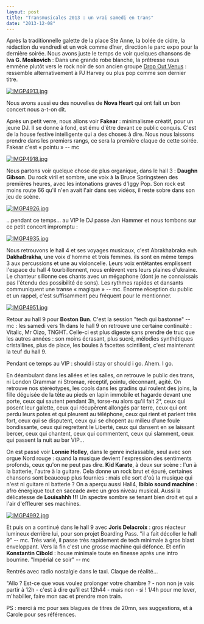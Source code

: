 ```yaml
---
layout: post
title: "Transmusicales 2013 : un vrai samedi en trans"
date: "2013-12-08"
---
```


Après la traditionnelle galette de la place Ste Anne, la bolée de cidre, la rédaction du vendredi et un wok comme dîner, direction le parc expo pour la dernière soirée. Nous avons juste le temps de voir quelques chansons de **Iva G. Moskovich** : Dans une grande robe blanche, la prêtresse nous emmène plutôt vers le rock noir de son ancien groupe [Drop Out Venus](https://soundcloud.com/dropoutvenus) : ressemble alternativement à PJ Harvey ou plus pop comme son dernier titre.

[![IMGP4913.jpg](/images/11275600536_a8119edb58_z.jpg)](http://www.flickr.com/photos/31719094@N04/11275600536/ "IMGP4913.jpg by bamthomas, on Flickr")

Nous avons aussi eu des nouvelles de **Nova Heart** qui ont fait un bon concert nous a-t-on dit.

Après un petit verre, nous allons voir **Fakear** : minimalisme créatif, pour un jeune DJ. Il se donne à fond, est ému d'être devant ce public conquis. C'est de la house festive intelligente qui a des choses à dire. Nous nous laissons prendre dans les premiers rangs, ce sera la première claque de cette soirée. Fakear c'est « pointu » -- mc

[![IMGP4918.jpg](/images/11275672803_238989ea91_z.jpg)](http://www.flickr.com/photos/31719094@N04/11275672803/ "IMGP4918.jpg by bamthomas, on Flickr")

Nous partons voir quelque chose de plus organique, dans le hall 3 : **Daughn Gibson**. Du rock viril et sombre, une voix à la Bruce Springsteen des premières heures, avec les intonations graves d'Iggy Pop. Son rock est moins route 66 qu'il n'en avait l'air dans ses vidéos, il reste sobre dans son jeu de scène.

[![IMGP4926.jpg](/images/11275639514_290297d06d_z.jpg)](http://www.flickr.com/photos/31719094@N04/11275639514/ "IMGP4926.jpg by bamthomas, on Flickr")

...pendant ce temps... au VIP le DJ passe Jan Hammer et nous tombons sur ce petit concert impromptu :

[![IMGP4935.jpg](/images/11275608966_48370c1477.jpg)](http://www.flickr.com/photos/31719094@N04/11275608966/ "IMGP4935.jpg by bamthomas, on Flickr")

Nous retrouvons le hall 4 et ses voyages musicaux, c'est Abrakhabraka euh **DakhaBrakha**, une voix d'homme et trois femmes. ils sont en même temps 3 aux percussions et une au violoncelle. Leurs voix entêtantes emplissent l'espace du hall 4 tourbillonnent, nous enlèvent vers leurs plaines d'ukraine. Le chanteur sillonne ces chants avec un mégaphone (dont je ne connaissais pas l'étendu des possibilité de sons). Les rythmes rapides et dansants communiquent une transe « magique » -- mc. Énorme réception du public et un rappel, c'est suffisamment peu fréquent pour le mentionner.

[![IMGP4951.jpg](/images/11275611896_ab0d674a66.jpg)](http://www.flickr.com/photos/31719094@N04/11275611896/ "IMGP4951.jpg by bamthomas, on Flickr")

Retour au hall 9 pour **Boston Bun**. C'est la session "tech qui bastonne" -- mc : les samedi vers 1h dans le hall 9 on retrouve une certaine continuité : Vitalic, Mr Oizo, TNGHT. Celle-ci est plus digeste sans prendre de truc que les autres années : son moins écrasant, plus sucré, mélodies synthétiques cristallines, plus de place, les boules à facettes scintillent, c'est maintenant la teuf du hall 9.

Pendant ce temps au VIP : should i stay or should i go. Ahem. I go.

En déambulant dans les allées et les salles, on retrouve le public des trans, ni London Grammar ni Stromae, réceptif, pointu, déconnant, agité. On retrouve nos stéréotypes, les cools dans les gradins qui roulent des joins, la fille déguisée de la tête au pieds en lapin immobile et hagarde devant une porte, ceux qui sautent pendant 3h, torse-nu alors qu'il fait 2°, ceux qui posent leur galette, ceux qui récupèrent allongés par terre, ceux qui ont perdu leurs potes et qui pleurent au téléphone, ceux qui rient et parlent très fort, ceux qui se disputent, ceux qui se chopent au milieu d'une foule bondissante, ceux qui regrettent le Liberté, ceux qui dansent en se laissant bercer, ceux qui chantent, ceux qui commentent, ceux qui slamment, ceux qui passent la nuit au bar VIP...

On est passé voir **Lonnie Holley**, dans le genre inclassable, seul avec son orgue Nord rouge : quand la musique devient l'expression des sentiments profonds, ceux qu'on ne peut pas dire. **Kid Karate**, à deux sur scène : l'un à la batterie, l'autre à la guitare. Cela donne un rock brut et épuré, certaines chansons sont beaucoup plus fournies : mais elle sort d'où la musique qui n'est ni guitare ni batterie ? On a aperçu aussi Hall4, **Ibibio sound machine** : afro énergique tout en saccade avec un gros niveau musical. Aussi la délicatesse de **Louisahhh !!!** Un spectre sombre se tenant bien droit et qui a l'air d'effleurer ses machines.

[![IMGP4992.jpg](/images/11275615336_30e4eb2447.jpg)](http://www.flickr.com/photos/31719094@N04/11275615336/ "IMGP4992.jpg by bamthomas, on Flickr")

Et puis on a continué dans le hall 9 avec **Joris Delacroix** : gros réacteur lumineux derrière lui, pour son projet Boarding Pass. "il a fait décoller le hall 9" -- mc. Très varié, il passe très rapidement de tech minimale à gros blast enveloppant. Vers la fin c'est une grosse machine qui défonce. Et enfin **Konstantin Cibold** : house minimale toute en finesse après une intro bourrine. "Impérial ce soir" -- mc

Rentrés avec radio nostalgie dans le taxi. Claque de réalité...

"Allo ? Est-ce que vous voulez prolonger votre chambre ? - non non je vais partir à 12h - c'est à dire qu'il est 12h44 - mais non - si ! 1/4h pour me lever, m'habiller, faire mon sac et prendre mon train.

PS : merci à mc pour ses blagues de titres de 20mn, ses suggestions, et à Carole pour ses références.
